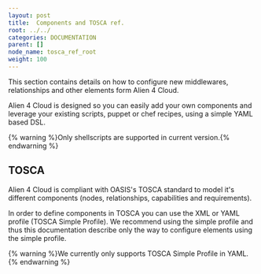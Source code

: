 ```yaml
---
layout: post
title:  Components and TOSCA ref.
root: ../../
categories: DOCUMENTATION
parent: []
node_name: tosca_ref_root
weight: 100
---
```


This section contains details on how to configure new middlewares, relationships and other elements form Alien 4 Cloud.

Alien 4 Cloud is designed so you can easily add your own components and leverage your existing scripts, puppet or chef recipes, using a simple YAML based DSL.

{% warning %}Only shellscripts are supported in current version.{% endwarning %}

## TOSCA

Alien 4 Cloud is compliant with OASIS's TOSCA standard to model it's different components (nodes, relationships, capabilities and requirements).

In order to define components in TOSCA you can use the XML or YAML profile (TOSCA Simple Profile). We recommend using the simple profile and thus this documentation describe only the way to configure elements using the simple profile.

{% warning %}We currently only supports TOSCA Simple Profile in YAML.{% endwarning %}
